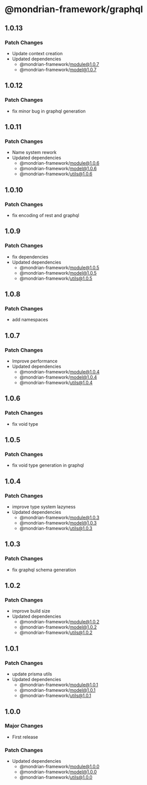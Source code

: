 # @mondrian-framework/graphql

## 1.0.13

### Patch Changes

- Update context creation
- Updated dependencies
  - @mondrian-framework/module@1.0.7
  - @mondrian-framework/model@1.0.7

## 1.0.12

### Patch Changes

- fix minor bug in graphql generation

## 1.0.11

### Patch Changes

- Name system rework
- Updated dependencies
  - @mondrian-framework/module@1.0.6
  - @mondrian-framework/model@1.0.6
  - @mondrian-framework/utils@1.0.6

## 1.0.10

### Patch Changes

- fix encoding of rest and graphql

## 1.0.9

### Patch Changes

- fix dependencies
- Updated dependencies
  - @mondrian-framework/module@1.0.5
  - @mondrian-framework/model@1.0.5
  - @mondrian-framework/utils@1.0.5

## 1.0.8

### Patch Changes

- add namespaces

## 1.0.7

### Patch Changes

- Improve performance
- Updated dependencies
  - @mondrian-framework/module@1.0.4
  - @mondrian-framework/model@1.0.4
  - @mondrian-framework/utils@1.0.4

## 1.0.6

### Patch Changes

- fix void type

## 1.0.5

### Patch Changes

- fix void type generation in graphql

## 1.0.4

### Patch Changes

- improve type system lazyness
- Updated dependencies
  - @mondrian-framework/module@1.0.3
  - @mondrian-framework/model@1.0.3
  - @mondrian-framework/utils@1.0.3

## 1.0.3

### Patch Changes

- fix graphql schema generation

## 1.0.2

### Patch Changes

- improve build size
- Updated dependencies
  - @mondrian-framework/module@1.0.2
  - @mondrian-framework/model@1.0.2
  - @mondrian-framework/utils@1.0.2

## 1.0.1

### Patch Changes

- update prisma utils
- Updated dependencies
  - @mondrian-framework/module@1.0.1
  - @mondrian-framework/model@1.0.1
  - @mondrian-framework/utils@1.0.1

## 1.0.0

### Major Changes

- First release

### Patch Changes

- Updated dependencies
  - @mondrian-framework/module@1.0.0
  - @mondrian-framework/model@1.0.0
  - @mondrian-framework/utils@1.0.0
